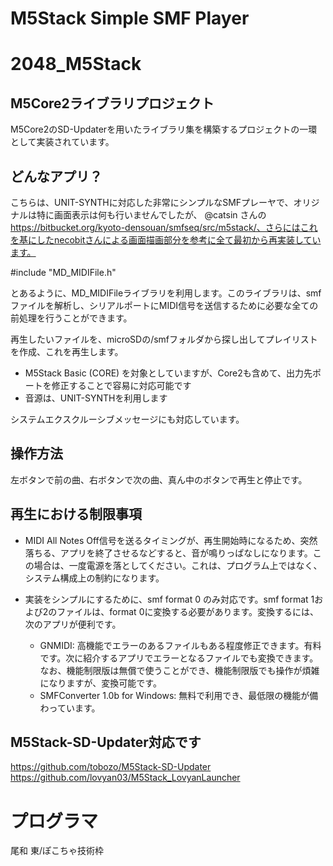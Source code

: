 # M5Stack Simple SMF Player

# 2048_M5Stack
## M5Core2ライブラリプロジェクト
M5Core2のSD-Updaterを用いたライブラリ集を構築するプロジェクトの一環として実装されています。

## どんなアプリ？

こちらは、UNIT-SYNTHに対応した非常にシンプルなSMFプレーヤで、オリジナルは特に画面表示は何も行いませんでしたが、
@catsin さんの https://bitbucket.org/kyoto-densouan/smfseq/src/m5stack/、さらにはこれを基にしたnecobitさんによる画面描画部分を参考に全て最初から再実装しています。

#include "MD_MIDIFile.h"

とあるように、MD_MIDIFileライブラリを利用します。このライブラリは、smfファイルを解析し、シリアルポートにMIDI信号を送信するために必要な全ての前処理を行うことができます。

再生したいファイルを、microSDの/smfフォルダから探し出してプレイリストを作成、これを再生します。

- M5Stack Basic (CORE) を対象としていますが、Core2も含めて、出力先ポートを修正することで容易に対応可能です
- 音源は、UNIT-SYNTHを利用します

システムエクスクルーシブメッセージにも対応しています。

## 操作方法

左ボタンで前の曲、右ボタンで次の曲、真ん中のボタンで再生と停止です。

## 再生における制限事項

- MIDI All Notes Off信号を送るタイミングが、再生開始時になるため、突然落ちる、アプリを終了させるなどすると、音が鳴りっぱなしになります。この場合は、一度電源を落としてください。これは、プログラム上ではなく、システム構成上の制約になります。

- 実装をシンプルにするために、smf format 0 のみ対応です。smf format 1および2のファイルは、format 0に変換する必要があります。変換するには、次のアプリが便利です。
  - GNMIDI: 高機能でエラーのあるファイルもある程度修正できます。有料です。次に紹介するアプリでエラーとなるファイルでも変換できます。なお、機能制限版は無償で使うことができ、機能制限版でも操作が煩雑になりますが、変換可能です。
  - SMFConverter 1.0b for Windows: 無料で利用でき、最低限の機能が備わっています。

## M5Stack-SD-Updater対応です

https://github.com/tobozo/M5Stack-SD-Updater 
https://github.com/lovyan03/M5Stack_LovyanLauncher 

# プログラマ

尾和 東/ぽこちゃ技術枠
